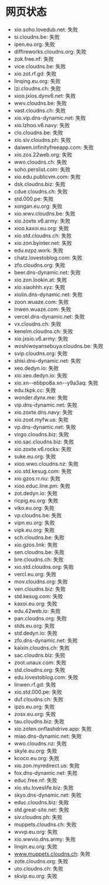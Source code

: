 # 网页状态
- xio.soho.lovedub.net: 失败
- si.cloudns.be: 失败
- ipen.eu.org: 失败
- diffireworks.cloudns.org: 失败
- zok.free.nf: 失败
- vice.cloudns.be: 失败
- xio.zot.rf.gd: 失败
- linqing.eu.org: 失败
- lzi.cloudns.ch: 失败
- xioo.jxios.dynv6.net: 失败
- wwv.cloudns.be: 失败
- vast.cloudns.ch: 失败
- xio.vip.dns-dynamic.net: 失败
- xio.lzhoo.v6.navy: 失败
- clo.cloudns.be: 失败
- xio.siv.cloudns.ph: 失败
- daiwen.infinityfreeapp.com: 失败
- xio.zos.22web.org: 失败
- wwo.cloudns.ch: 失败
- soho.perslist.com: 失败
- xio.edu.publicvm.com: 失败
- dsk.cloudns.biz: 失败
- cdue.cloudns.ch: 失败
- std.000.pe: 失败
- xongan.eu.org: 失败
- xio.wwv.cloudns.be: 失败
- xio.zoxte.v6.army: 失败
- xioo.kaxoi.eu.org: 失败
- xio.std.cloudns.ch: 失败
- xio.zon.byinter.net: 失败
- edu.ezpz.work: 失败
- chatz.lovestoblog.com: 失败
- zfo.cloudns.org: 失败
- beer.dns-dynamic.net: 失败
- xio.zon.lookin.at: 失败
- xio.xiaohhh.xyz: 失败
- xiolin.dns-dynamic.net: 失败
- zoon.wuaze.com: 失败
- inwen.wuaze.com: 失败
- vercel.dns-dynamic.net: 失败
- vx.cloudns.ch: 失败
- kenelm.cloudns.ch: 失败
- xio.jxsio.v6.army: 失败
- woshiwoyansebuya.cloudns.be: 失败
- svip.cloudns.org: 失败
- shisi.dns-dynamic.net: 失败
- xeo.dedyn.io: 失败
- xio.xeo.dedyn.io: 失败
- xio.xn--ebbpo8a.xn--y9a3aq: 失败
- edu.tkpk.cc: 失败
- wonder.dynx.me: 失败
- vip.dns-dynamic.net: 失败
- xio.zoxte.dns.navy: 失败
- xio.zoot.myfw.us: 失败
- vp.dns-dynamic.net: 失败
- virgo.cloudns.biz: 失败
- xio.sac.cloudns.biz: 失败
- xio.zoxte.v6.rocks: 失败
- suke.eu.org: 失败
- xioo.wwo.cloudns.nz: 失败
- xio.std.kesug.com: 失败
- xio.gzos.rr.nu: 失败
- xioo.educ.line.pm: 失败
- zot.dedyn.io: 失败
- ricpig.eu.org: 失败
- viko.eu.org: 失败
- vp.cloudns.be: 失败
- vipn.eu.org: 失败
- vipk.eu.org: 失败
- sch.cloudns.be: 失败
- xio.gzos.link: 失败
- sen.cloudns.be: 失败
- bre.cloudns.ch: 失败
- xio.std.cloudns.org: 失败
- vercl.eu.org: 失败
- mov.cloudns.org: 失败
- ven.cloudns.biz: 失败
- std.kesug.com: 失败
- kaxoi.eu.org: 失败
- edu.42web.io: 失败
- pan.cloudns.org: 失败
- stds.eu.org: 失败
- std.dedyn.io: 失败
- zfo.dns-dynamic.net: 失败
- kaixin.cloudns.ch: 失败
- sac.cloudns.biz: 失败
- zoot.unaux.com: 失败
- std.cloudns.org: 失败
- edu.lovestoblog.com: 失败
- linwen.rf.gd: 失败
- xio.std.000.pe: 失败
- duf.cloudns.ch: 失败
- ipzo.eu.org: 失败
- zosx.eu.org: 失败
- tau.cloudns.biz: 失败
- xio.zoten.onflashdrive.app: 失败
- miao.dns-dynamic.net: 失败
- wwo.cloudns.nz: 失败
- skyle.eu.org: 失败
- kcoco.eu.org: 失败
- xio.zon.myredirect.us: 失败
- fox.dns-dynamic.net: 失败
- educ.free.nf: 失败
- xio.stu.loveslife.biz: 失败
- skyo.dns-dynamic.net: 失败
- educ.cloudns.biz: 失败
- std.great-site.net: 失败
- siv.cloudns.ph: 失败
- muppets.cloudns.ch: 失败
- wvvp.eu.org: 失败
- xio.wwvio.dns.army: 失败
- linqin.eu.org: 失败
- www.muppets.cloudns.ch: 失败
- zote.cloudns.org: 失败
- uto.cloudns.ch: 失败
- skvip.eu.org: 失败
